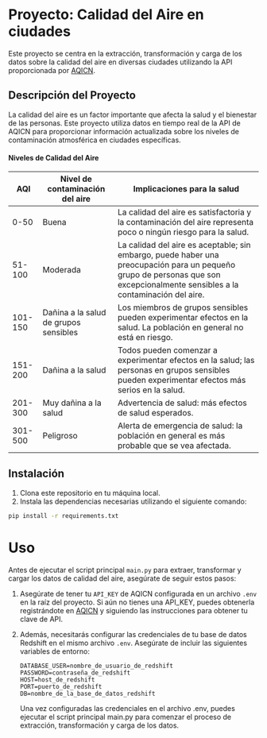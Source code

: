 # Proyecto: Calidad del Aire en ciudades

Este proyecto se centra en la extracción, transformación y carga de los datos sobre la calidad del aire en diversas ciudades utilizando la API proporcionada por [AQICN](https://aqicn.org/json-api/doc/).

## Descripción del Proyecto

La calidad del aire es un factor importante que afecta la salud y el bienestar de las personas. Este proyecto utiliza datos en tiempo real de la API de AQICN para proporcionar información actualizada sobre los niveles de contaminación atmosférica en ciudades específicas.

#### Niveles de Calidad del Aire

| AQI     | Nivel de contaminación del aire       | Implicaciones para la salud                                                                                                                                                   |
| ------- | ------------------------------------- | ----------------------------------------------------------------------------------------------------------------------------------------------------------------------------- |
| 0-50    | Buena                                 | La calidad del aire es satisfactoria y la contaminación del aire representa poco o ningún riesgo para la salud.                                                               |
| 51-100  | Moderada                              | La calidad del aire es aceptable; sin embargo, puede haber una preocupación para un pequeño grupo de personas que son excepcionalmente sensibles a la contaminación del aire. |
| 101-150 | Dañina a la salud de grupos sensibles | Los miembros de grupos sensibles pueden experimentar efectos en la salud. La población en general no está en riesgo.                                                          |
| 151-200 | Dañina a la salud                     | Todos pueden comenzar a experimentar efectos en la salud; las personas en grupos sensibles pueden experimentar efectos más serios en la salud.                                |
| 201-300 | Muy dañina a la salud                 | Advertencia de salud: más efectos de salud esperados.                                                                                                                         |
| 301-500 | Peligroso                             | Alerta de emergencia de salud: la población en general es más probable que se vea afectada.                                                                                   |

## Instalación

1. Clona este repositorio en tu máquina local.
2. Instala las dependencias necesarias utilizando el siguiente comando:

```bash
pip install -r requirements.txt
```

# Uso

Antes de ejecutar el script principal `main.py` para extraer, transformar y cargar los datos de calidad del aire, asegúrate de seguir estos pasos:

1. Asegúrate de tener tu `API_KEY` de AQICN configurada en un archivo `.env` en la raíz del proyecto. Si aún no tienes una API_KEY, puedes obtenerla registrándote en [AQICN](https://aqicn.org/data-platform/token/es/) y siguiendo las instrucciones para obtener tu clave de API.

2. Además, necesitarás configurar las credenciales de tu base de datos Redshift en el mismo archivo `.env`. Asegúrate de incluir las siguientes variables de entorno:

   ```plaintext
   DATABASE_USER=nombre_de_usuario_de_redshift
   PASSWORD=contraseña_de_redshift
   HOST=host_de_redshift
   PORT=puerto_de_redshift
   DB=nombre_de_la_base_de_datos_redshift
   ```

   Una vez configuradas las credenciales en el archivo .env, puedes ejecutar el script principal main.py para comenzar el proceso de extracción, transformación y carga de los datos.

